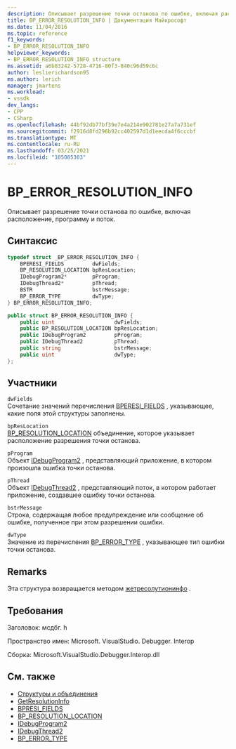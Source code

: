 ```yaml
---
description: Описывает разрешение точки останова по ошибке, включая расположение, программу и поток.
title: BP_ERROR_RESOLUTION_INFO | Документация Майкрософт
ms.date: 11/04/2016
ms.topic: reference
f1_keywords:
- BP_ERROR_RESOLUTION_INFO
helpviewer_keywords:
- BP_ERROR_RESOLUTION_INFO structure
ms.assetid: a6b83242-5728-4716-80f3-840c96d59c6c
author: leslierichardson95
ms.author: lerich
manager: jmartens
ms.workload:
- vssdk
dev_langs:
- CPP
- CSharp
ms.openlocfilehash: 44bf92db77bf39e7e4a214e902781e27a7a731ef
ms.sourcegitcommit: f2916d8fd296b92cc402597d1d1eecda4f6cccbf
ms.translationtype: MT
ms.contentlocale: ru-RU
ms.lasthandoff: 03/25/2021
ms.locfileid: "105085303"
---
```

# <a name="bp_error_resolution_info"></a>BP_ERROR_RESOLUTION_INFO
Описывает разрешение точки останова по ошибке, включая расположение, программу и поток.

## <a name="syntax"></a>Синтаксис

```cpp
typedef struct _BP_ERROR_RESOLUTION_INFO {
    BPERESI_FIELDS         dwFields;
    BP_RESOLUTION_LOCATION bpResLocation;
    IDebugProgram2*        pProgram;
    IDebugThread2*         pThread;
    BSTR                   bstrMessage;
    BP_ERROR_TYPE          dwType;
} BP_ERROR_RESOLUTION_INFO;
```

```csharp
public struct BP_ERROR_RESOLUTION_INFO {
    public uint                   dwFields;
    public BP_RESOLUTION_LOCATION bpResLocation;
    public IDebugProgram2         pProgram;
    public IDebugThread2          pThread;
    public string                 bstrMessage;
    public uint                   dwType;
};
```

## <a name="members"></a>Участники
`dwFields`\
Сочетание значений перечисления [BPERESI_FIELDS](../../../extensibility/debugger/reference/bperesi-fields.md) , указывающее, какие поля этой структуры заполнены.

`bpResLocation`\
[BP_RESOLUTION_LOCATION](../../../extensibility/debugger/reference/bp-resolution-location.md) объединение, которое указывает расположение разрешения точки останова.

`pProgram`\
Объект [IDebugProgram2](../../../extensibility/debugger/reference/idebugprogram2.md) , представляющий приложение, в котором произошла ошибка точки останова.

`pThread`\
Объект [IDebugThread2](../../../extensibility/debugger/reference/idebugthread2.md) , представляющий поток, в котором работает приложение, создавшее ошибку точки останова.

`bstrMessage`\
Строка, содержащая любое предупреждение или сообщение об ошибке, полученное при этом разрешении ошибки.

`dwType`\
Значение из перечисления [BP_ERROR_TYPE](../../../extensibility/debugger/reference/bp-error-type.md) , указывающее тип ошибки точки останова.

## <a name="remarks"></a>Remarks
Эта структура возвращается методом [жетресолутионинфо](../../../extensibility/debugger/reference/idebugerrorbreakpointresolution2-getresolutioninfo.md) .

## <a name="requirements"></a>Требования
Заголовок: мсдбг. h

Пространство имен: Microsoft. VisualStudio. Debugger. Interop

Сборка: Microsoft.VisualStudio.Debugger.Interop.dll

## <a name="see-also"></a>См. также
- [Структуры и объединения](../../../extensibility/debugger/reference/structures-and-unions.md)
- [GetResolutionInfo](../../../extensibility/debugger/reference/idebugerrorbreakpointresolution2-getresolutioninfo.md)
- [BPRESI_FIELDS](../../../extensibility/debugger/reference/bpresi-fields.md)
- [BP_RESOLUTION_LOCATION](../../../extensibility/debugger/reference/bp-resolution-location.md)
- [IDebugProgram2](../../../extensibility/debugger/reference/idebugprogram2.md)
- [IDebugThread2](../../../extensibility/debugger/reference/idebugthread2.md)
- [BP_ERROR_TYPE](../../../extensibility/debugger/reference/bp-error-type.md)
